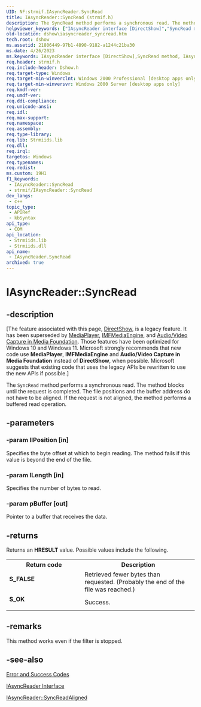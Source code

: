 ```yaml
---
UID: NF:strmif.IAsyncReader.SyncRead
title: IAsyncReader::SyncRead (strmif.h)
description: The SyncRead method performs a synchronous read. The method blocks until the request is completed. The file positions and the buffer address do not have to be aligned. If the request is not aligned, the method performs a buffered read operation.
helpviewer_keywords: ["IAsyncReader interface [DirectShow]","SyncRead method","IAsyncReader.SyncRead","IAsyncReader::SyncRead","IAsyncReaderSyncRead","SyncRead","SyncRead method [DirectShow]","SyncRead method [DirectShow]","IAsyncReader interface","dshow.iasyncreader_syncread","strmif/IAsyncReader::SyncRead"]
old-location: dshow\iasyncreader_syncread.htm
tech.root: dshow
ms.assetid: 21806449-97b1-4890-9182-a1244c21ba30
ms.date: 4/26/2023
ms.keywords: IAsyncReader interface [DirectShow],SyncRead method, IAsyncReader.SyncRead, IAsyncReader::SyncRead, IAsyncReaderSyncRead, SyncRead, SyncRead method [DirectShow], SyncRead method [DirectShow],IAsyncReader interface, dshow.iasyncreader_syncread, strmif/IAsyncReader::SyncRead
req.header: strmif.h
req.include-header: Dshow.h
req.target-type: Windows
req.target-min-winverclnt: Windows 2000 Professional [desktop apps only]
req.target-min-winversvr: Windows 2000 Server [desktop apps only]
req.kmdf-ver: 
req.umdf-ver: 
req.ddi-compliance: 
req.unicode-ansi: 
req.idl: 
req.max-support: 
req.namespace: 
req.assembly: 
req.type-library: 
req.lib: Strmiids.lib
req.dll: 
req.irql: 
targetos: Windows
req.typenames: 
req.redist: 
ms.custom: 19H1
f1_keywords:
 - IAsyncReader::SyncRead
 - strmif/IAsyncReader::SyncRead
dev_langs:
 - c++
topic_type:
 - APIRef
 - kbSyntax
api_type:
 - COM
api_location:
 - Strmiids.lib
 - Strmiids.dll
api_name:
 - IAsyncReader.SyncRead
archived: true
---
```


# IAsyncReader::SyncRead


## -description

\[The feature associated with this page, [DirectShow](/windows/win32/directshow/directshow), is a legacy feature. It has been superseded by [MediaPlayer](/uwp/api/Windows.Media.Playback.MediaPlayer), [IMFMediaEngine](/windows/win32/api/mfmediaengine/nn-mfmediaengine-imfmediaengine), and [Audio/Video Capture in Media Foundation](/windows/win32/medfound/audio-video-capture-in-media-foundation). Those features have been optimized for Windows 10 and Windows 11. Microsoft strongly recommends that new code use **MediaPlayer**, **IMFMediaEngine** and **Audio/Video Capture in Media Foundation** instead of **DirectShow**, when possible. Microsoft suggests that existing code that uses the legacy APIs be rewritten to use the new APIs if possible.\]

The <code>SyncRead</code> method performs a synchronous read. The method blocks until the request is completed. The file positions and the buffer address do not have to be aligned. If the request is not aligned, the method performs a buffered read operation.

## -parameters

### -param llPosition [in]

Specifies the byte offset at which to begin reading. The method fails if this value is beyond the end of the file.

### -param lLength [in]

Specifies the number of bytes to read.

### -param pBuffer [out]

Pointer to a buffer that receives the data.

## -returns

Returns an <b>HRESULT</b> value. Possible values include the following.

<table>
<tr>
<th>Return code</th>
<th>Description</th>
</tr>
<tr>
<td width="40%">
<dl>
<dt><b>S_FALSE</b></dt>
</dl>
</td>
<td width="60%">
Retrieved fewer bytes than requested. (Probably the end of the file was reached.)

</td>
</tr>
<tr>
<td width="40%">
<dl>
<dt><b>S_OK</b></dt>
</dl>
</td>
<td width="60%">
Success.

</td>
</tr>
</table>

## -remarks

This method works even if the filter is stopped.

## -see-also

<a href="/windows/desktop/DirectShow/error-and-success-codes">Error and Success Codes</a>



<a href="/windows/desktop/api/strmif/nn-strmif-iasyncreader">IAsyncReader Interface</a>



<a href="/windows/desktop/api/strmif/nf-strmif-iasyncreader-syncreadaligned">IAsyncReader::SyncReadAligned</a>
